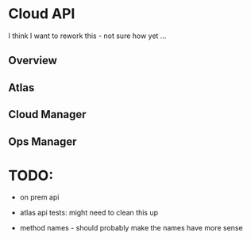 # Cloud API
I think  I want to rework this - not sure how yet ...

## Overview

## Atlas

## Cloud Manager

## Ops Manager

# TODO:
- on prem api

- atlas api tests: might need to clean this up
- method names - should probably make the names have more sense